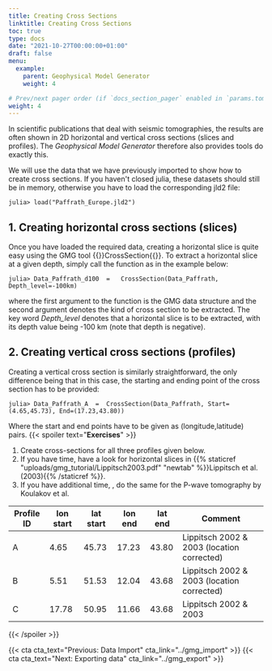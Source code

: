 ```yaml
---
title: Creating Cross Sections
linktitle: Creating Cross Sections
toc: true
type: docs
date: "2021-10-27T00:00:00+01:00"
draft: false
menu:
  example:
    parent: Geophysical Model Generator
    weight: 4

# Prev/next pager order (if `docs_section_pager` enabled in `params.toml`)
weight: 4
---
```

In scientific publications that deal with seismic tomographies, the results are often shown in 2D horizontal and vertical cross sections (slices and profiles). The *Geophysical Model Generator* therefore also provides tools do exactly this. 

We will use the data that we have previously imported to show how to create cross sections. If you haven't closed julia, these datasets should still be in memory, otherwise you have to load the corresponding jld2 file:

```julia-repl
julia> load("Paffrath_Europe.jld2")
```
## 1. Creating horizontal cross sections (slices)
Once you have loaded the required data, creating a horizontal slice is quite easy using the GMG tool {{<hl>}}CrossSection{{</hl>}}. To extract a horizontal slice at a given depth, simply call the function as in the example below:

```julia-repl
julia> Data_Paffrath_d100  =   CrossSection(Data_Paffrath, Depth_level=-100km)  
```
where the first argument to the function is the GMG data structure and the second argument denotes the kind of cross section to be extracted. The key word *Depth_level* denotes that a horizontal slice is to be extracted, with its depth value being -100 km (note that depth is negative).
## 2. Creating vertical cross sections (profiles)
Creating a vertical cross section is similarly straightforward, the only difference being that in this case, the starting and ending point of the cross section has to be provided:
```julia-repl
julia> Data_Paffrath_A  =  CrossSection(Data_Paffrath, Start=(4.65,45.73), End=(17.23,43.80))
```
Where the start and end points have to be given as (longitude,latitude) pairs.
{{< spoiler text="**Exercises**" >}}
1. Create cross-sections for all three profiles given below. 
2. If you have time, have a look for horizontal slices in {{% staticref "uploads/gmg_tutorial/Lippitsch2003.pdf" "newtab" %}}Lippitsch et al. (2003){{% /staticref %}}.
3. If you have additional time, , do the same for the P-wave tomography by Koulakov et al. 

| Profile ID | lon start  | lat start  | lon end | lat  end | Comment | 
|------------|-------|-------|-----|-----|-----------|
A|   4.65|45.73|17.23| 43.80|   Lippitsch 2002 & 2003 (location corrected) |
B|   5.51|51.53|12.04|43.68|   Lippitsch 2002 & 2003  (location corrected) |
C|   17.78|   50.95|11.66|43.68|   Lippitsch 2002 & 2003 | (location corrected) |

{{< /spoiler >}}

{{< cta cta_text="Previous: Data Import" cta_link="../gmg_import" >}} 
{{< cta cta_text="Next: Exporting data" cta_link="../gmg_export" >}} 




